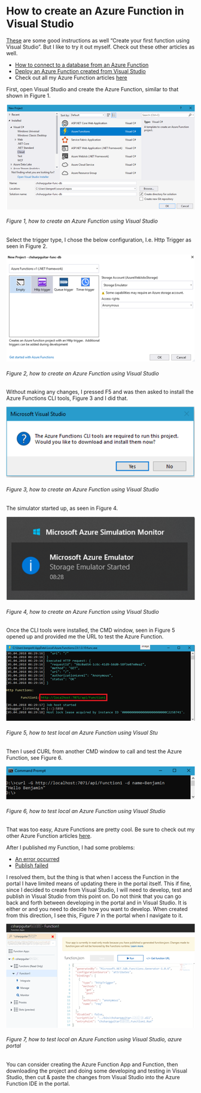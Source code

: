 # How to create an Azure Function in Visual Studio

[These][LINK1] are some good instructions as well “Create your first function using Visual Studio”.  But I like to try it out myself.  Check out these other articles as well.

+ [How to connect to a database from an Azure Function][LINK2]
+ [Deploy an Azure Function created from Visual Studio][LINK3]
+ Check out all my Azure Function articles [here][LINK4]

First, open Visual Studio and create the Azure Function, similar to that shown in Figure 1.

![how to create an Azure Function using Visual Studio][FIGURE1]
###### Figure 1, how to create an Azure Function using Visual Studio

Select the trigger type, I chose the below configuration, I.e. Http Trigger as seen in Figure 2.

![how to create an Azure Function using Visual Studio][FIGURE2]
###### Figure 2, how to create an Azure Function using Visual Studio

Without making any changes, I pressed F5 and was then asked to install the Azure Functions CLI tools, Figure 3 and I did that.

![how to create an Azure Function using Visual Studio][FIGURE3]
###### Figure 3, how to create an Azure Function using Visual Studio

The simulator started up, as seen in Figure 4.

![how to create an Azure Function using Visual Studio][FIGURE4]
###### Figure 4, how to create an Azure Function using Visual Studio

Once the CLI tools were installed, the CMD window, seen in Figure 5 opened up and provided me the URL to test the Azure Function.

![how to test local an Azure Function using Visual Stu][FIGURE5]
###### Figure 5, how to test local an Azure Function using Visual Stu

Then I used CURL from another CMD window to call and test the Azure Function, see Figure 6.

![how to test local an Azure Function using Visual Studio][FIGURE6]
###### Figure 6, how to test local an Azure Function using Visual Studio

That was too easy, Azure Functions are pretty cool.
Be sure to check out my other Azure Function articles [here][LINK4].

After I published my Function, I had some problems:

+ [An error occurred][LINK5]
+ [Publish failed][LINK6]

I resolved them, but the thing is that when I access the Function in the portal I have limited means of updating there in the portal itself.  This if fine, since I decided to create from Visual Studio, I will need to develop, test and publish in Visual Studio from this point on.  Do not think that you can go back and forth between developing in the portal and in Visual Studio.  It is either or and you need to decide how you want to develop.  When created from this direction, I see this, Figure 7 in the portal when I navigate to it.

![how to test local an Azure Function using Visual Studio, azure portal][FIGURE7]
###### Figure 7, how to test local an Azure Function using Visual Studio, azure portal

You can consider creating the Azure Function App and Function, then downloading the project and doing some developing and testing in Visual Studio, then cut & paste the changes from Visual Studio into the Azure Function IDE in the portal.

[FIGURE1]: ../images/2018/msdn-0077.png "Figure 1, how to create an Azure Function using Visual Studio"
[FIGURE2]: ../images/2018/msdn-0078.png "Figure 2, how to create an Azure Function using Visual Studio"
[FIGURE3]: ../images/2018/msdn-0079.png "Figure 3, how to create an Azure Function using Visual Studio"
[FIGURE4]: ../images/2018/msdn-0080.png "Figure 4, how to create an Azure Function using Visual Studio"
[FIGURE5]: ../images/2018/msdn-0081.png "Figure 5, how to test local an Azure Function using Visual Studio"
[FIGURE6]: ../images/2018/msdn-0082.png "Figure 6, how to test local an Azure Function using Visual Studio"
[FIGURE7]: ../images/2018/msdn-0083.png "Figure 7, how to test local an Azure Function using Visual Studio, azure portal"

[LINK1]: https://docs.microsoft.com/en-us/azure/azure-functions/functions-create-your-first-function-visual-studio
[LINK2]: ../README.md#azure-functions
[LINK3]: ../README.md#azure-functions
[LINK4]: ../README.md#azure-functions
[LINK5]: ../README.md#azure-functions
[LINK6]: ../README.md#azure-functions
